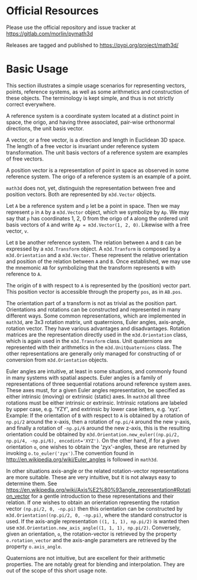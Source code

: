 # Official Resources

Please use the official repository and issue tracker at https://gitlab.com/morlin/pymath3d

Releases are tagged and published to https://pypi.org/project/math3d/


# Basic Usage

This section illustrates a simple usage scenarios for representing vectors, points, reference systems, as well as some arithmetics and construction of these objects. The terminology is kept simple, and thus is not strictly correct everywhere.

A reference system is a coordinate system located at a distinct point in space, the origo, and having three associated, pair-wise orthonormal directions, the unit basis vector. 

A vector, or a free vector, is a direction and length in Euclidean 3D space. The length of a free vector is invariant under reference system transformation. The unit basis vectors of a reference system are examples of free vectors.

A position vector is a representation of point in space as observed in some reference system. The origo of a reference system is an example of a point.

`math3d` does not, yet, distinguish the representation between free and position vectors. Both are represented by `m3d.Vector` objects.

Let `A` be a reference system and `p` let be a point in space. Then we may represent `p` in `A` by a `m3d.Vector` object, which we symbolize by `Ap`. We may say that `p` has coordinates 1, 2, 0 from the origo of `A` along the ordered unit basis vectors of `A` and write `Ap = m3d.Vector(1, 2, 0)`. Likewise with a free vector, `v`.

Let `B` be another reference system. The relation between `A` and `B` can be expressed by a `m3d.Transform` object. A `m3d.Tranform` is composed by a `m3d.Orientation` and a `m3d.Vector`. These represent the relative orientation and position of the relation between `A` and `B`. Once established, we may use the mnemonic `AB` for symbolizing that the transform represents `B` with reference to `A`. 

The origin of `B` with respect to `A` is represented by the (position) vector part. This position vector is accessible through the property `pos`, as in `AB.pos`.

The orientation part of a transform is not as trivial as the position part. Orientations and rotations can be constructed and represented in many different ways. Some common representations, which are implemented in `math3d`, are 3x3 rotation matrix, unit quaternions, Euler angles, axis-angle, rotation vector. They have various advantages and disadvantages. Rotation matrices are the representation directly used in the `m3d.Orientation` class, which is again used in the `m3d.Transform` class. Unit quaternions are represented with their arithmetics in the `m3d.UnitQuaternions` class. The other representations are generally only managed for constructing of or conversion from `m3d.Orientation` objects. 

Euler angles are intuitive, at least in some situations, and commonly found in many systems with spatial aspects. Euler angles is a family of representations of three sequential rotations around reference system axes. These axes must, for a given Euler angles representation, be specified as either intrinsic (moving) or extrinsic (static) axes. In `math3d` all three rotations must be either intrinsic or extrinsic. Intrinsic rotations are labeled by upper case, e.g. 'YZY', and extrinsic by lower case letters, e.g. 'xyz'. Example: If the orientation of `B` with respect to `A` is obtained by a rotation of `np.pi/2` around the x-axis, then a rotation of `np.pi/4` around the new y-axis, and finally a rotation of `-np.pi/6` around the new z-axis, this is  the resulting orientation could be obtained by `m3d.Orientation.new_euler((np.pi/2, np.pi/4, -np.pi/6), encodint='XYZ')`. On the other hand, if for a given orientation `o`, one wishes to obtain the 'zyx'-angles, these are returned by invoking `o.to_euler('zyx')`.The convention found in http://en.wikipedia.org/wiki/Euler_angles is followed in `math3d`.

In other situations axis-angle or the related rotation-vector representations are more suitable. These are very intuitive, but it is not always easy to determine them. See https://en.wikipedia.org/wiki/Axis%E2%80%93angle_representation#Rotation_vector for a gentle introduction to these representations and their relation. If one wishes to obtain an orientation representing the rotation vector `(np.pi/2, 0, -np.pi)` then this orientation can be constructed by `m3d.Orientation((np.pi/2, 0, -np.pi)`, where the standard constructor is used. If the axis-angle representation `((1, 1, 1), np.pi/2)` is wanted then use `m3d.Orientation.new_axis_angle((1, 1, 1), np.pi/2)`. Conversely, given an orientation, `o`, the rotation-vector is retrieved by the property `o.rotation_vector` and the axis-angle parameters are retrieved by the property `o.axis_angle`.

Quaternions are not intuitive, but are excellent for their arithmetic properties. The are notably great for blending and interpolation. They are out of the scope of this short usage note.
